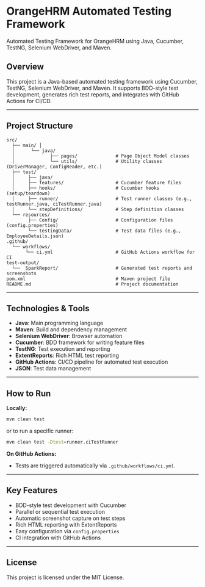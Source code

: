 # OrangeHRM Automated Testing Framework

Automated Testing Framework for OrangeHRM using Java, Cucumber, TestNG, Selenium WebDriver, and Maven.

## Overview

This project is a Java-based automated testing framework using Cucumber, TestNG, Selenium WebDriver, and Maven. It supports BDD-style test development, generates rich test reports, and integrates with GitHub Actions for CI/CD.

---

## Project Structure

```
src/ 
  ├── main/ │ 
  │      └── java/ 
  │             ├── pages/              # Page Object Model classes  
  │             └── utils/              # Utility classes (DriverManager, ConfigReader, etc.) 
  ├── test/ 
  │     ├── java/  
  │     ├── features/                   # Cucumber feature files  
  │     ├── hooks/                      # Cucumber hooks (setup/teardown) 
  │     ├── runner/                     # Test runner classes (e.g., testRunner.java, ciTestRunner.java)  
  │     └── stepDefinitions/            # Step definition classes 
  └── resources/ 
        ├── Config/                     # Configuration files (config.properties) 
        └── testingData/                # Test data files (e.g., EmployeeDetails.json) 
.github/ 
  └── workflows/ 
       └── ci.yml                       # GitHub Actions workflow for CI 
test-output/ 
  └──  SparkReport/                     # Generated test reports and screenshots 
pom.xml                                 # Maven project file 
README.md                               # Project documentation 

```

---

## Technologies & Tools

- **Java**: Main programming language
- **Maven**: Build and dependency management
- **Selenium WebDriver**: Browser automation
- **Cucumber**: BDD framework for writing feature files
- **TestNG**: Test execution and reporting
- **ExtentReports**: Rich HTML test reporting
- **GitHub Actions**: CI/CD pipeline for automated test execution
- **JSON**: Test data management

---

## How to Run

**Locally:**
```sh
mvn clean test
```
or to run a specific runner:
```sh
mvn clean test -Dtest=runner.ciTestRunner
```

**On GitHub Actions:**
- Tests are triggered automatically via `.github/workflows/ci.yml`.

---

## Key Features

- BDD-style test development with Cucumber
- Parallel or sequential test execution
- Automatic screenshot capture on test steps
- Rich HTML reporting with ExtentReports
- Easy configuration via `config.properties`
- CI integration with GitHub Actions

---



## License

This project is licensed under the MIT License.